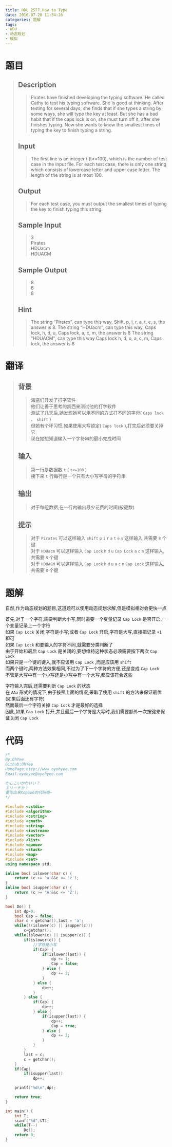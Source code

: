 ```yaml
---
title: HDU 2577.How to Type
date: 2016-07-20 11:34:26
categories: 题解
tags: 
- HDU
- 动态规划
- 模拟
---
```

# 题目
> 
> ## Description  
>> Pirates have finished developing the typing software. He called Cathy to test his typing software. She is good at thinking. After testing for several days, she finds that if she types a string by some ways, she will type the key at least. But she has a bad habit that if the caps lock is on, she must turn off it, after she finishes typing. Now she wants to know the smallest times of typing the key to finish typing a string.  
>>    
>> <!--more-->  
> 
> ## Input  
>> The first line is an integer t (t<=100), which is the number of test case in the input file. For each test case, there is only one string which consists of lowercase letter and upper case letter. The length of the string is at most 100.  
>>    
> 
> ## Output  
>> For each test case, you must output the smallest times of typing the key to finish typing this string.  
>>    
> 
> ## Sample Input  
>> 3  
>> Pirates  
>> HDUacm  
>> HDUACM   
>>    
> 
> ## Sample Output  
>> 8  
>> 8  
>> 8   
> ## Hint  
>>  The string “Pirates”, can type this way, Shift, p, i, r, a, t, e, s, the answer is 8. The string “HDUacm”, can type this way, Caps lock, h, d, u, Caps lock, a, c, m, the answer is 8 The string "HDUACM", can type this way Caps lock h, d, u, a, c, m, Caps lock, the answer is 8   

# 翻译
> ## 背景
>> 海盗们开发了打字软件  
>> 他们让善于思考的凯西来测试他的打字软件  
>> 测试了几天后,她发现她可以用不同的方式打不同的字母( `Caps lock` 、 `shift` )  
>> 但她有个坏习惯,如果使用大写锁定( `Caps lock` ),打完后必须要关掉它  
>> 现在她想知道输入一个字符串的最小完成时间   
> ## 输入
>> 第一行是数据数 `t` ( `t<=100` )  
>> 接下来 `t` 行每行是一个只有大小写字母的字符串  
> ## 输出
>> 对于每组数据,在一行内输出最少花费的时间(按键数)  
> ## 提示
>> 对于 `Pirates` 可以这样输入 `shift` `p` `i` `r` `a` `t` `e` `s` 这样输入,共需要 `8` 个键   
>> 对于 `HDUacm` 可以这样输入 `Cap Lock` `h` `d` `u` `Cap Lock` `a` `c` `m` 这样输入,共需要 `8` 个键   
>> 对于 `HDUACM` 可以这样输入 `Cap Lock` `h` `d` `u` `a` `c` `m` `Cap Lock` 这样输入,共需要 `8` 个键   

# 题解
自然,作为动态规划的题目,这道题可以使用动态规划求解,但是模拟相对会更快一点  

首先,对于一个字符,需要判断大小写,同时需要一个变量记录 `Cap Lock` 是否开启,一个变量记录上一个字符    
如果 `Cap Lock` 关闭,字符是小写;或者 `Cap Lock` 开启,字符是大写,直接把记录 `+1` 即可  
如果 `Cap Lock` 和要输入的字符不同,就需要分类判断了  
由于开始和最后 `Cap Lock` 是关闭的,要想维持这种状态必须需要按下两次 `Cap Lock`   
如果只是一个键的键入,就不应该用 `Cap Lock` ,而是应该用 `shift`  
而两个键时,两种方法效果相同,不过为了下一个字符的方便,还是变成 `Cap Lock`   
不管是大写中有一个小写还是小写中有一个大写,都应该符合这些  

字符输入完后,还需要判断 `Cap Lock` 的状态  
在 `AAa` 形式的情况下,由于按照上面的情况,采取了使用 `shift` 的方法来保证最优(如果后面还有字符)  
然而最后一个字符关掉 `Cap Lock` 才是最好的选择  
因此,如果 `Cap Lock` 打开,并且最后一个字符是大写时,我们需要额外一次按键来保证关闭 `Cap Lock`  


# 代码
```cpp How to Type https://github.com/OhYee/ACM.github.io/blob/master\HDU\2577.How%20to%20Type.cpp 代码备份
/*
By:OhYee
Github:OhYee
HomePage:http://www.oyohyee.com
Email:oyohyee@oyohyee.com

かしこいかわいい？
エリーチカ！
要写出来Хорошо的代码哦~
*/

#include <cstdio>
#include <algorithm>
#include <cstring>
#include <cmath>
#include <string>
#include <iostream>
#include <vector>
#include <list>
#include <queue>
#include <stack>
#include <map>
#include <set>
using namespace std;

inline bool islower(char c) {
    return (c >= 'a'&&c <= 'z');
}
inline bool isupper(char c) {
    return (c >= 'A'&&c <= 'Z');
}

bool Do() {
    int dp=0;
    bool Cap = false;
    char c = getchar(),last = 'a';
    while(!(islower(c) || isupper(c)))
        c=getchar();
    while(islower(c) || isupper(c)) {
        if(islower(c)) {
            //字符是小写
            if(Cap) {
                if(islower(last)) {
                    dp += 1;
                    Cap = false;
                } else {
                    dp += 2;
                }
            } else {
                dp++;
            }
        } else {
            if(Cap) {
                dp++;
            } else {
                if(isupper(last)) {
                    dp++;
                    Cap = true;
                } else {
                    dp += 2;
                }
            }
        }
        last = c;
        c = getchar();
    }
    if(Cap)
        if(isupper(last))
            dp++;

    printf("%d\n",dp);

    return true;
}

int main() {
    int T;
    scanf("%d",&T);
    while(T--)
        Do();
    return 0;
}

```